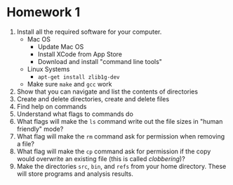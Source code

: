 # Homework 1

1. Install all the required software for your computer.
    - Mac OS
        - Update Mac OS
        - Install XCode from App Store
        - Download and install "command line tools"
    - Linux Systems
        - `apt-get install zlib1g-dev`
    - Make sure `make` and `gcc` work
2. Show that you can navigate and list the contents of directories
3. Create and delete directories, create and delete files
4. Find help on commands
5. Understand what flags to commands do
6. What flags will make the `ls` command write out the file sizes in "human
friendly" mode?
7. What flag will make the `rm` command ask for permission when removing a file?
8. What flag will make the `cp` command ask for permission if the copy would
overwrite an existing file (this is called *clobbering*)?
9. Make the directories `src`, `bin`, and `refs` from your home directory. These
will store programs and analysis results.
